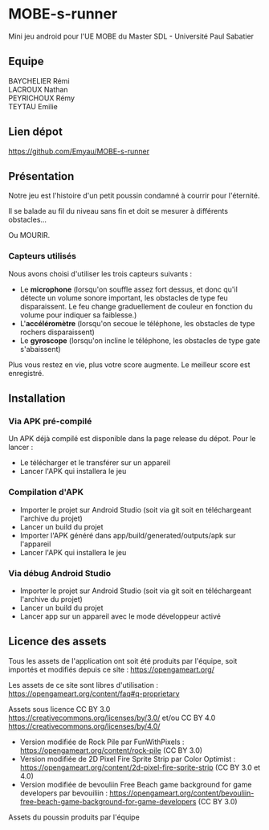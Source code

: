 # MOBE-s-runner
Mini jeu android pour l'UE MOBE du Master SDL - Université Paul Sabatier

## **Equipe**
BAYCHELIER Rémi<br>
LACROUX Nathan<br>
PEYRICHOUX Rémy<br>
TEYTAU Emilie

## **Lien dépot**
https://github.com/Emyau/MOBE-s-runner

## **Présentation**
Notre jeu est l'histoire d'un petit poussin condamné à courrir pour l'éternité. 

Il se balade au fil du niveau sans fin et doit se mesurer à différents obstacles...

Ou MOURIR.

### **Capteurs utilisés**
Nous avons choisi d'utiliser les trois capteurs suivants :

- Le **microphone** (lorsqu'on souffle assez fort dessus, et donc qu'il détecte un volume sonore important, les obstacles de type feu disparaissent. Le feu change graduellement de couleur en fonction du volume pour indiquer sa faiblesse.)
- L'**accéléromètre** (lorsqu'on secoue le téléphone, les obstacles de type rochers disparaissent)
- Le **gyroscope** (lorsqu'on incline le téléphone, les obstacles de type gate s'abaissent)

Plus vous restez en vie, plus votre score augmente. Le meilleur score est enregistré.

## **Installation**
### **Via APK pré-compilé**
Un APK déjà compilé est disponible dans la page release du dépot. Pour le lancer :
- Le télécharger et le transférer sur un appareil
- Lancer l'APK qui installera le jeu

### **Compilation d'APK**
- Importer le projet sur Android Studio (soit via git soit en téléchargeant l'archive du projet)
- Lancer un build du projet
- Importer l'APK généré dans app/build/generated/outputs/apk sur l'appareil
- Lancer l'APK qui installera le jeu

### **Via débug Android Studio**
- Importer le projet sur Android Studio (soit via git soit en téléchargeant l'archive du projet)
- Lancer un build du projet
- Lancer app sur un appareil avec le mode développeur activé

## **Licence des assets**
Tous les assets de l'application ont soit été produits par l'équipe, soit importés et modifiés depuis ce site :
https://opengameart.org/

Les assets de ce site sont libres d'utilisation : https://opengameart.org/content/faq#q-proprietary

Assets sous licence CC BY 3.0 https://creativecommons.org/licenses/by/3.0/ et/ou CC BY 4.0 https://creativecommons.org/licenses/by/4.0/
- Version modifiée de Rock Pile par FunWithPixels : https://opengameart.org/content/rock-pile (CC BY 3.0)
- Version modifiée de 2D Pixel Fire Sprite Strip par Color Optimist : https://opengameart.org/content/2d-pixel-fire-sprite-strip (CC BY 3.0 et 4.0)
- Version modifiée de bevouliin Free Beach game background for game developers par bevouiliin : https://opengameart.org/content/bevouliin-free-beach-game-background-for-game-developers (CC BY 3.0)

Assets du poussin produits par l'équipe